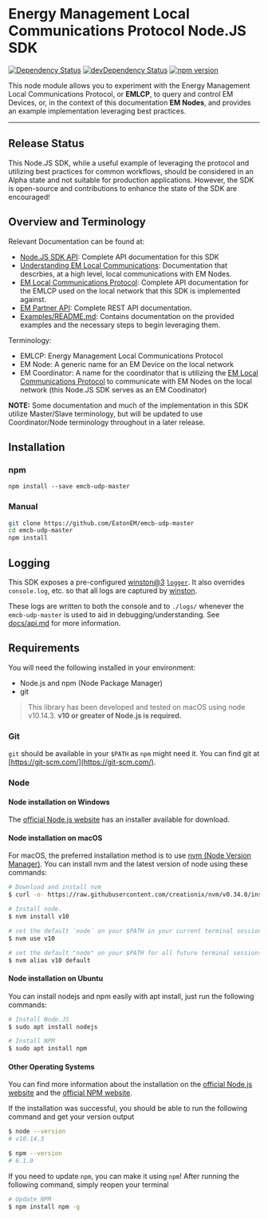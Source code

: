 # Energy Management Local Communications Protocol Node.JS SDK

[![Dependency Status][dependency-status-svg]][dependency-status-link]
[![devDependency Status][dev-dependency-status-svg]][dev-dependency-status-link]
[![npm version][npm-version-svg]][npm-version-link]

This node module allows you to experiment with the Energy Management Local
Communications Protocol, or **EMLCP**, to query and control EM Devices, or, in
the context of this documentation **EM Nodes**, and provides an example
implementation leveraging best practices.

------------

## Release Status

This Node.JS SDK, while a useful example of leveraging the protocol and utilizing
best practices for common workflows, should be considered in an Alpha state and
not suitable for production applications. However, the SDK is open-source and
contributions to enhance the state of the SDK are encouraged!

## Overview and Terminology

Relevant Documentation can be found at:

- [Node.JS SDK API](docs/api.md): Complete API documentation for this SDK
- [Understanding EM Local
  Communications](https://api.em.eaton.com/docs#section/EM-API-Overview/Understanding-Local-Communications):
  Documentation that descrbies, at a high level, local communications with EM
  Nodes.
- [EM Local Communications Protocol](https://api.em.eaton.com/docs/emlcp.html):
  Complete API documentation for the EMLCP used on the local
  network that this SDK is implemented against.
- [EM Partner API](https://api.em.eaton.com/docs): Complete REST API
  documentation.
- [Examples/README.md](Examples/README.md): Contains documentation on the
  provided examples and the necessary steps to begin leveraging them.

Terminology:

- EMLCP: Energy Management Local Communications Protocol
- EM Node: A generic name for an EM Device on the local network
- EM Coordinator: A name for the coordinator that is utilizing the [EM Local
  Communications Protocol](https://api.em.eaton.com/docs/emlcp.html) to
  communicate with EM Nodes on the local network (this Node.JS SDK serves as an
  EM Coodinator)

**NOTE:** Some documentation and much of the implementation in this SDK utilize
Master/Slave terminology, but will be updated to use Coordinator/Node terminology
throughout in a later release.

## Installation

### npm

`npm install --save emcb-udp-master`

### Manual

```sh
git clone https://github.com/EatonEM/emcb-udp-master
cd emcb-udp-master
npm install
```

## Logging

This SDK exposes a pre-configured
[winston@3](https://github.com/winstonjs/winston)
[`logger`](docs/api.md#logger).  It also overrides `console.log`, etc. so that
all logs are captured by [winston](https://github.com/winstonjs/winston).

These logs are written to both the console and to `./logs/` whenever the
`emcb-udp-master` is used to aid in debugging/understanding. See
[docs/api.md](./docs/api.md#logger) for more information.

## Requirements

You will need the following installed in your environment:

- Node.js and npm (Node Package Manager)
- git

> This library has been developed and tested on macOS using node v10.14.3.
> **v10 or greater of Node.js is required.**

### Git

`git` should be available in your `$PATH` as `npm` might need it. You can find
git at [https://git-scm.com/](https://git-scm.com/).

### Node

#### Node installation on Windows

The [official Node.js website](https://nodejs.org/) has an installer available
for download.

#### Node installation on macOS

For macOS, the preferred installation method is to use [nvm (Node Version
Manager)](https://github.com/creationix/nvm).  You can install nvm and the
latest version of node using these commands:

```sh
# Download and install nvm
$ curl -o- https://raw.githubusercontent.com/creationix/nvm/v0.34.0/install.sh | bash

# Install node.
$ nvm install v10

# set the default `node` on your $PATH in your current terminal session to the version you just installed
$ nvm use v10

# set the default "node" on your $PATH for all future terminal sessions
$ nvm alias v10 default
```

#### Node installation on Ubuntu

You can install nodejs and npm easily with apt install, just run the following
commands:

```sh
# Install Node.JS
$ sudo apt install nodejs

# Install NPM
$ sudo apt install npm
```

#### Other Operating Systems

You can find more information about the installation on the [official Node.js
website](https://nodejs.org/) and the [official NPM
website](https://npmjs.org/).

If the installation was successful, you should be able to run the following
command and get your version output

```sh
$ node --version
# v10.14.3

$ npm --version
# 6.1.0
```

If you need to update `npm`, you can make it using `npm`! After running the
following command, simply reopen your terminal

```sh
# Update NPM
$ npm install npm -g
```

<!-- links -->

[dependency-status-svg]: https://david-dm.org/EatonEM/emcb-udp-master.svg
[dependency-status-link]: https://david-dm.org/EatonEM/emcb-udp-master
[dev-dependency-status-svg]: https://david-dm.org/EatonEM/emcb-udp-master/dev-status.svg
[dev-dependency-status-link]: https://david-dm.org/EatonEM/emcb-udp-master#info=devDependencies
[npm-version-svg]: https://badge.fury.io/js/emcb-udp-master.svg
[npm-version-link]: https://badge.fury.io/js/emcb-udp-master